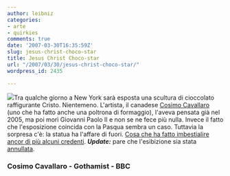 ```yaml
---
author: leibniz
categories:
- arte
- quirkies
comments: true
date: '2007-03-30T16:35:59Z'
slug: jesus-christ-choco-star
title: Jesus Christ Choco-star
url: "/2007/03/30/jesus-christ-choco-star/"
wordpress_id: 2435

---
```

![](https://www.cosimocavallaro.com/pics/full/christfrontpage.jpg)Tra qualche giorno a New York sarà esposta una scultura di cioccolato raffigurante Cristo. Nientemeno. L'artista, il canadese [Cosimo Cavallaro](https://www.cosimocavallaro.com/) (uno che ha fatto anche una poltrona di formaggio), l'aveva pensata già nel 2005, ma poi morì Giovanni Paolo II e non se ne fece più nulla. Invece il fatto che l'esposizione coincida con la Pasqua sembra un caso. Tuttavia la sorpresa c'è: la statua ha l'affare di fuori. [Cosa che ha fatto imbestialire ancor di più alcuni credenti](https://www.gothamist.com/2007/03/30/easter_bunny_me.php). _**Update:**_ pare che l'esibizione sia stata [annullata](https://news.bbc.co.uk/2/hi/americas/6513155.stm).


### Cosimo Cavallaro - Gothamist - BBC
